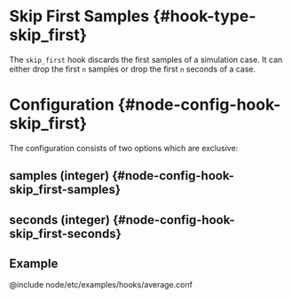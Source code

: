 # Skip First Samples {#hook-type-skip_first}

The `skip_first` hook discards the first samples of a simulation case.
It can either drop the first `n` samples or drop the first `n` seconds of a case.

# Configuration {#node-config-hook-skip_first}

The configuration consists of two options which are exclusive:

## samples (integer) {#node-config-hook-skip_first-samples}

## seconds (integer) {#node-config-hook-skip_first-seconds}

## Example

@include node/etc/examples/hooks/average.conf
